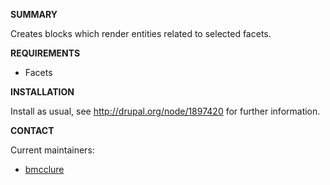 **SUMMARY**

Creates blocks which render entities related to selected facets.

**REQUIREMENTS**

* Facets

**INSTALLATION**

Install as usual, see http://drupal.org/node/1897420 for further information.

**CONTACT**

Current maintainers:
* [bmcclure](https://www.drupal.org/user/278485)
